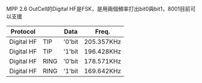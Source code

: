 MPP 2.6 OutCell的Digital HF是FSK，是用兩個頻率打出bit0與bit1，8001目前可以支援

|Protocol  |     |Data  |Freq.     |
|---       |---  |---   |---       |
|Digital HF|TIP  |'0'bit|205.357KHz|
|Digital HF|TIP  |'1'bit|196.428KHz|
|Digital HF|RING |'0'bit|178.571KHz|
|Digital HF|RING |'1'bit|169.642KHz|
